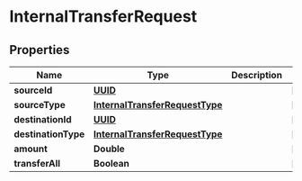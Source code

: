 # InternalTransferRequest

## Properties
Name | Type | Description | Notes
------------ | ------------- | ------------- | -------------
**sourceId** | [**UUID**](UUID.md) |  |  [optional]
**sourceType** | [**InternalTransferRequestType**](InternalTransferRequestType.md) |  |  [optional]
**destinationId** | [**UUID**](UUID.md) |  |  [optional]
**destinationType** | [**InternalTransferRequestType**](InternalTransferRequestType.md) |  |  [optional]
**amount** | **Double** |  |  [optional]
**transferAll** | **Boolean** |  |  [optional]
